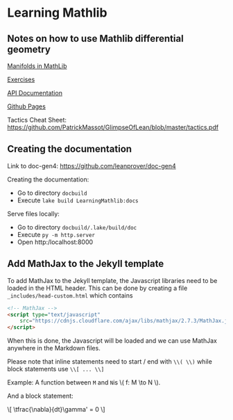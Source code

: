 # Learning Mathlib

## Notes on how to use Mathlib differential geometry

[Manifolds in MathLib](/differentialGeometry/manifolds.md)

[Exercises](https://live.lean-lang.org/#url=https%3A%2F%2Fraw.githubusercontent.com%2Fjkanschik%2Flearning-lean%2Frefs%2Fheads%2Fmain%2FLearningMathlib%2Fexercise%2Fmanifolds.lean)

[API Documentation](/doc)

[Github Pages](https://jkanschik.github.io/learning-lean/)

Tactics Cheat Sheet: https://github.com/PatrickMassot/GlimpseOfLean/blob/master/tactics.pdf

## Creating the documentation

Link to doc-gen4: https://github.com/leanprover/doc-gen4

Creating the documentation:
- Go to directory `docbuild`
- Execute `lake build LearningMathlib:docs`

Serve files locally:
- Go to directory `docbuild/.lake/build/doc`
- Execute `py -m http.server`
- Open http:/localhost:8000

## Add MathJax to the Jekyll template

To add MathJax to the Jekyll template, the Javascript libraries need to be loaded in the HTML header.
This can be done by creating a file `_includes/head-custom.html` which contains

```html
<!-- MathJax -->
<script type="text/javascript"
    src="https://cdnjs.cloudflare.com/ajax/libs/mathjax/2.7.3/MathJax.js?config=TeX-AMS-MML_HTMLorMML">
</script>
```

When this is done, the Javascript will be loaded and we can use MathJax anywhere in the Markdown files.

Please note that inline statements need to start / end with ``\\( \\)`` while block statements use ``\\[ ... \\]``

Example: A function between `M` and `N`is \\( f: M \to N \\).

And a block statement:

\\[ \tfrac{\nabla}{dt}\gamma' = 0 \\]
